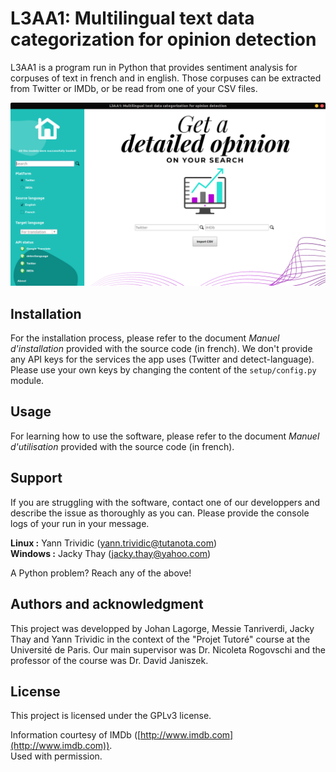 # L3AA1: Multilingual text data categorization for opinion detection

L3AA1 is a program run in Python that provides sentiment analysis for corpuses of text in french and in english. Those corpuses can be extracted from Twitter or IMDb, or be read from one of your CSV files.

![Main window of the app](https://github.com/yanntrividic/sentiment-analysis-twitter-imdb-csv/blob/main/mainwindow.png?raw=true)

## Installation

For the installation process, please refer to the document *Manuel d'installation* provided with the source code (in french).
We don't provide any API keys for the services the app uses (Twitter and detect-language). Please use your own keys by changing the content of the `setup/config.py` module.

## Usage

For learning how to use the software, please refer to the document *Manuel d'utilisation* provided with the source code (in french).

## Support

If you are struggling with the software, contact one of our developpers and describe the issue as thoroughly as you can. Please provide the console logs of your run in your message.

**Linux :** Yann Trividic ([yann.trividic@tutanota.com](mailto:yann.trividic@hotmail.fr))  
**Windows :** Jacky Thay ([jacky.thay@yahoo.com](mailto:jacky.thay@yahoo.com))

A Python problem? Reach any of the above!

## Authors and acknowledgment

This project was developped by Johan Lagorge, Messie Tanriverdi, Jacky Thay and Yann Trividic in the context of the "Projet Tutoré" course at the Université de Paris. Our main supervisor was Dr. Nicoleta Rogovschi and the professor of the course was Dr. David Janiszek.

## License

This project is licensed under the GPLv3 license. 

Information courtesy of IMDb ([http://www.imdb.com](http://www.imdb.com)).  
Used with permission.
